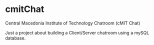 cmitChat
========

Central Macedonia Institute of Technology Chatroom (cMIT Chat)

Just a project about building a Client/Server chatroom using a mySQL database.
